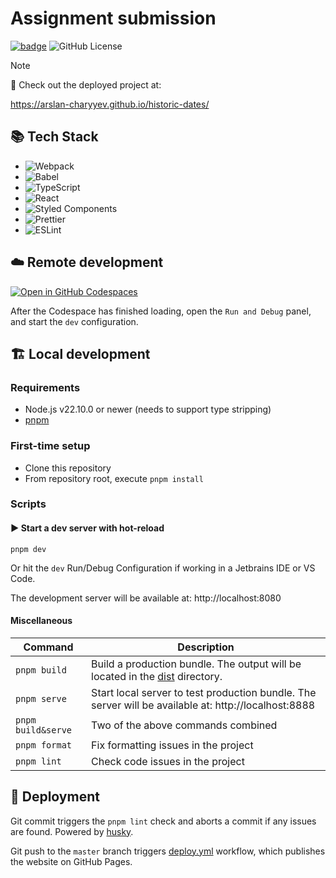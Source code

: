 # Assignment submission

[![badge](https://github.com/arslan-charyyev/historic-dates/actions/workflows/deploy.yml/badge.svg)](https://github.com/arslan-charyyev/historic-dates/actions/workflows/deploy.yml)
![GitHub License](https://img.shields.io/github/license/arslan-charyyev/historic-dates)

> [!NOTE]
> 🚀 Check out the deployed project at:
>
> https://arslan-charyyev.github.io/historic-dates/

## 📚 Tech Stack

- ![Webpack](https://img.shields.io/badge/webpack-%238DD6F9.svg?style=for-the-badge&logo=webpack&logoColor=black)
- ![Babel](https://img.shields.io/badge/Babel-F9DC3e?style=for-the-badge&logo=babel&logoColor=black)
- ![TypeScript](https://img.shields.io/badge/typescript-%23007ACC.svg?style=for-the-badge&logo=typescript&logoColor=white)
- ![React](https://img.shields.io/badge/react-%2320232a.svg?style=for-the-badge&logo=react&logoColor=%2361DAFB)
- ![Styled Components](https://img.shields.io/badge/styled--components-DB7093?style=for-the-badge&logo=styled-components&logoColor=white)
- ![Prettier](https://img.shields.io/badge/prettier-%23F7B93E.svg?style=for-the-badge&logo=prettier&logoColor=black)
- ![ESLint](https://img.shields.io/badge/ESLint-4B3263?style=for-the-badge&logo=eslint&logoColor=white)

## ☁️ Remote development

[![Open in GitHub Codespaces](https://github.com/codespaces/badge.svg)](https://codespaces.new/arslan-charyyev/historic-dates)

After the Codespace has finished loading, open the `Run and Debug` panel, and start the `dev` configuration.

## 🏗️ Local development

### Requirements

- Node.js v22.10.0 or newer (needs to support type stripping)
- [pnpm](https://pnpm.io/)

### First-time setup

- Clone this repository
- From repository root, execute `pnpm install`

### Scripts

#### ▶️ Start a dev server with hot-reload

```shell
pnpm dev
```

Or hit the `dev` Run/Debug Configuration if working in a Jetbrains IDE or VS Code.

The development server will be available at: http://localhost:8080

#### Miscellaneous

| Command            | Description                                                                                          |
|--------------------|------------------------------------------------------------------------------------------------------|
| `pnpm build`       | Build a production bundle. The output will be located in the [dist](./dist) directory.               |
| `pnpm serve`       | Start local server to test production bundle. The server will be available at: http://localhost:8888 |
| `pnpm build&serve` | Two of the above commands combined                                                                   |
| `pnpm format`      | Fix formatting issues in the project                                                                 |
| `pnpm lint`        | Check code issues in the project                                                                     |

## 🚀 Deployment

Git commit triggers the `pnpm lint` check and aborts a commit if any issues are found.
Powered by [husky](https://typicode.github.io/husky/).

Git push to the `master` branch triggers [deploy.yml](.github/workflows/deploy.yml) workflow,
which publishes the website on GitHub Pages.

